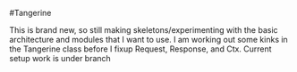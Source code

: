 #Tangerine

This is brand new, so still making skeletons/experimenting with the basic architecture
and modules that I want to use.
I am working out some kinks in the Tangerine class before I fixup Request, Response,
and Ctx.
Current setup work is under branch

